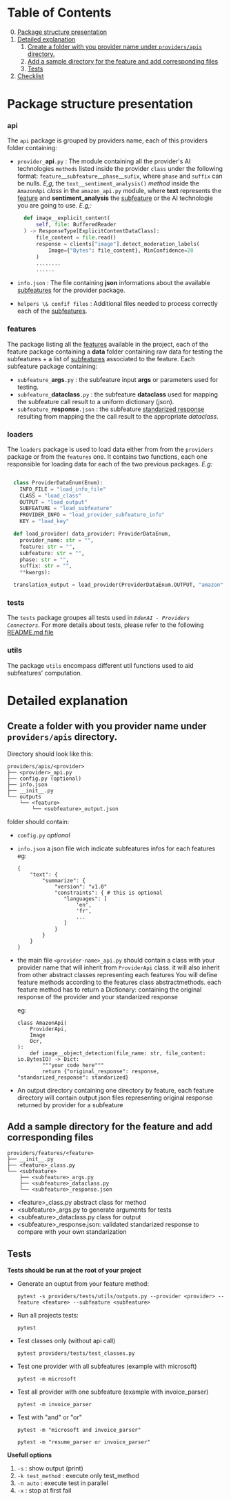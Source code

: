 
# Table of Contents
0.  [Package structure presentation](#org02bb1ec)
1.  [Detailed explanation](#org02ff1ec)
    1.  [Create a folder with you provider name under `providers/apis` directory.](#orga3ef4f7)
    2.  [Add a sample directory for the feature and add corresponding files](#org97d5614)
    3.  [Tests](#org3fd3a19)
2.  [Checklist](#org0993329)

<a id="org02bb1ec"></a>

# Package structure presentation

### **api**

The `api` package is grouped by providers name, each of this providers folder containing:

* `provider_`**api**`.py` : The module containing all the provider's AI technologies `methods` listed inside the provider `class` under the following format: `feature`\_\_`subfeature`\_\_`phase`\_\_`sufix`, where `phase` and `suffix` can be nulls. *E,g*, the ``` text__sentiment_analysis() ``` *method* inside the `AmazonApi` *class* in the `amazon_api.py` module, where **text** represents the [feature](#feature) and **sentiment_analysis** the [subfeature](#subfeature) or the AI technologie you are going to use. *E.g,:*

  ```python
    def image__explicit_content(
        self, file: BufferedReader
    ) -> ResponseType[ExplicitContentDataClass]:
        file_content = file.read()
        response = clients["image"].detect_moderation_labels(
            Image={"Bytes": file_content}, MinConfidence=20
        )
        ........
        ......
  ```

* `info.json` : The file containing **json** informations about the available [subfeatures](#subfeature) for the provider package.

* `helpers \& confif files` : Additional files needed to process correctly each of the [subfeatures](#subfeature).

### **features**

The package listing all the [features](#feature) available in the project, each of the feature package containing a **data** folder containing raw data for testing the subfeatures + a list of [subfeatures](#subfeature) associated to the feature. Each subfeature package containing:

* `subfeature_`**args**`.py` : the subfeature input **args** or parameters used for testing.
* `subfeature_`**dataclass**`.py` : the subfeature **dataclass** used for mapping the subfeature call result to a uniform dictionary (json).
* `subfeature_`**response**`.json` : the subfeature [standarized response](#standarized-response) resulting from mapping the the call result to the appropriate *dataclass*.

### **loaders**

The `loaders` package is used to load data either from from the `providers` package or from the `features` one. It contains two functions, each one responsible for loading data for each of the two previous packages. *E.g:*

  ```python

    class ProviderDataEnum(Enum):
      INFO_FILE = "load_info_file"
      CLASS = "load_class"
      OUTPUT = "load_output"
      SUBFEATURE = "load_subfeature"
      PROVIDER_INFO = "load_provider_subfeature_info"
      KEY = "load_key"

    def load_provider( data_provider: ProviderDataEnum,
      provider_name: str = "",
      feature: str = "",
      subfeature: str = "",
      phase: str = "",
      suffix: str = "",
      **kwargs):

    translation_output = load_provider(ProviderDataEnum.OUTPUT, "amazon" , "translation", "automatic_translation")

  ```

### **tests**

The `tests` package groupes all tests used in *`EdenAI - Providers Connectors`*. For more details about tests, please refer to the following [README.md file](providers/tests/README.md)

### **utils**

The package `utils` encompass different util functions used to aid subfeatures' computation.


<a id="org02ff1ec"></a>

# Detailed explanation


<a id="orga3ef4f7"></a>

## Create a folder with you provider name under `providers/apis` directory.

Directory should look like this:

    providers/apis/<provider>
    ├── <provider>_api.py
    ├── config.py (optional)
    ├── info.json
    ├── __init__.py
    └── outputs
        └── <feature>
            └── <subfeature>_output.json

folder should contain:

-   `config.py` *optional*
-   `info.json`
    a json file wich indicate subfeatures infos for each features
    eg:
    
        {
            "text": {
                "summarize": {
                    "version": "v1.0"
                    "constraints": { # this is optional
                       "languages": [
                           'en',
                           'fr',
                           ...
                       ] 
                    }
                }
            }
        }
-   the main file `<provider-name>_api.py`
    should contain a class with your provider name that will inherit from `ProviderApi` class.
    it will also inherit from other abstract classes representing each features
    You will define feature methods according to the features class abstractmethods.
    each feature method has to return a Dictionary:
    containing the original response of the provider and your standarized response
    
    eg:
    
        class AmazonApi(
            ProviderApi,
            Image
            Ocr,
        ):
            def image__object_detection(file_name: str, file_content: io.BytesIO) -> Dict:
                """your code here"""
                return {"original_response": response, "standarized_response": standarized}

-   An output directory containing one directory by feature, each feature directory will contain output json files representing original response returned by provider for a subfeature


<a id="org97d5614"></a>

## Add a sample directory for the feature and add corresponding files

    providers/features/<feature>
    ├── __init__.py
    ├── <feature>_class.py
    └── <subfeature>
        ├── <subfeature>_args.py
        ├── <subfeature>_dataclass.py
        └── <subfeature>_response.json

-   \<feature>_class.py abstract class for method
-   \<subfeature>_args.py to generate arguments for tests
-   \<subfeature>_dataclass.py class for output
-   \<subfeature>_response.json: validated standarized response to compare with your own standarization


<a id="org3fd3a19"></a>

## Tests

**Tests should be run at the root of your project**

-   Generate an ouptut from your feature method:
    
        pytest -s providers/tests/utils/outputs.py --provider <provider> --feature <feature> --subfeature <subfeature>
-   Run all projects tests:
    
        pytest
-   Test classes only (without api call) 
    
        pytest providers/tests/test_classes.py
-   Test one provider with all subfeatures (example with microsoft) 
    
        pytest -m microsoft
-   Test all provider with one subfeature (example with invoice_parser) 
    
        pytest -m invoice_parser
-   Test with "and" or "or"
    
        pytest -m "microsoft and invoice_parser"
    
        pytest -m "resume_parser or invoice_parser"

**Usefull options**
1. `-s` : show output (print)
1. `-k test_method` : execute only test_method
1. `-n auto` : execute test in parallel
1. `-x` : stop at first fail

<a id="org0993329"></a>

